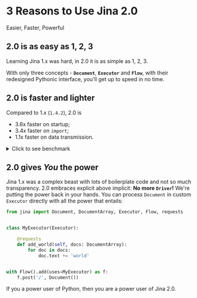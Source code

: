 # 3 Reasons to Use Jina 2.0

Easier, Faster, Powerful

## 2.0 is as easy as 1, 2, 3

Learning Jina 1.x was hard, in 2.0 it is as simple as 1, 2, 3.

With only three concepts - **`Document`**, **`Executor`** and **`Flow`**, with their redesigned Pythonic interface, you'll get
up to speed in no time.

## 2.0 is faster and lighter

Compared to 1.x (`1.4.2`), 2.0 is

- 3.6x faster on startup;
- 3.4x faster on `import`;
- 1.1x faster on data transmission.

<details>
<summary>Click to see benchmark</summary>

#### `jina -v`

<table>
<tr>
<td>
<b>2.0.0rc5</b>
</td>
</tr>
<tr>
<td>

```console
Benchmark #1: jina -v
  Time (mean ± σ):     392.5 ms ±   3.6 ms    [User: 278.6 ms, System: 385.4 ms]
  Range (min … max):   386.3 ms … 397.0 ms    10 runs
```

</td>
</tr>
<tr>
<td>
<b>1.4.2</b>
</td>
</tr>
<tr>
<td>

```console
Benchmark #1: jina -v
  Time (mean ± σ):      1.419 s ±  0.251 s    [User: 1.294 s, System: 1.172 s]
  Range (min … max):    1.285 s …  2.040 s    10 runs     
```

</td>
</tr>
</table>

#### `python -c "from jina import Document, Flow, Executor"`

<table>
<tr>
<td>
<b>2.0.0rc1</b>
</td>
</tr>
<tr>
<td>

```console
hyperfine --warmup 1 'python -c "from jina import Document, Flow, Executor"'
Benchmark #1: python -c "from jina import Document, Flow, Executor"
  Time (mean ± σ):     350.4 ms ±   6.1 ms    [User: 265.7 ms, System: 398.7 ms]
  Range (min … max):   343.2 ms … 363.2 ms    10 runs
```

</td>
</tr>
<tr>
<td>
<b>1.4.2</b>
</td>
</tr>
<tr>
<td>

```console
Benchmark #1: python -c "from jina import Document, Flow, Executor"
  Time (mean ± σ):      1.209 s ±  0.021 s    [User: 1.085 s, System: 1.085 s]
  Range (min … max):    1.192 s …  1.248 s    10 runs
```

</td>
</tr>
</table>

#### Creating a Flow

```python
from jina import Flow
from tests import random_docs

f = Flow().add().add().add().add()

with f:
    f.index(random_docs(10000))
```

<table>
<tr>
<td>
<b>2.0.0rc1</b>
</td>
</tr>
<tr>
<td>

```console
✅ done in ⏱ 8 seconds 🐎 1194.1/s
```

</td>
</tr>
<tr>
<td>
<b>1.4.2</b>
</td>
</tr>
<tr>
<td>

```console
✅ done in ⏱ 8 seconds 🐎 1127.9/s
```

</td>
</tr>
</table>

</details>

## 2.0 gives *You* the power

Jina 1.x was a complex beast with lots of boilerplate code and not so much transparency. 2.0 embraces explicit
above implicit: **No more `Driver`!** We're putting the power back in your hands. You can process `Document` in
custom `Executor` directly with all the power that entails:

```python
from jina import Document, DocumentArray, Executor, Flow, requests


class MyExecutor(Executor):

    @requests
    def add_world(self, docs: DocumentArray):
        for doc in docs:
            doc.text += 'world'


with Flow().add(uses=MyExecutor) as f:
    f.post('/', Document())
```

If you a power user of Python, then you are a power user of Jina 2.0.